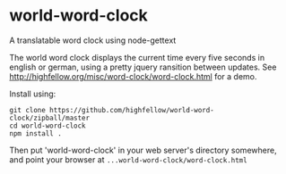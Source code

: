 world-word-clock
================

A translatable word clock using node-gettext

The world word clock displays the current time every five seconds in english or german, using a pretty jquery ransition between updates. See http://highfellow.org/misc/word-clock/word-clock.html for a demo.

Install using:

```
git clone https://github.com/highfellow/world-word-clock/zipball/master
cd world-word-clock
npm install .
```

Then put 'world-word-clock' in your web server's directory somewhere, and point your browser at `...world-word-clock/word-clock.html`
